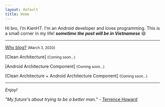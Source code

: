 ```yaml
---
layout: default
title: Home
---
```


Hi bro, I’m KienHT. I'm an Android developer and loves programming. This is a small corner in my life! _**sometime the post will be in Vietnamese**_ :smile:

-----

[Why blog?](/2020/03/03/why-blog) <small>(March 3, 2020)</small>

[Clean Architecture] <small>(Coming soon...)</small>

[Android Architecture Component] <small>(Coming soon...)</small>

[Clean Architecture + Android Architecture Component] <small>(Coming soon...)</small>

-----

_Enjoy!_


<span class="message"><i>"My future's about trying to be a better man."</i> - [Terrence Howard](https://en.wikipedia.org/wiki/Terrence_Howard)</span>